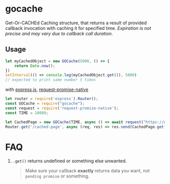 gocache
=======
Get-Or-CACHEd
Caching structure, that returns a result of provided callback invocation with caching it for specified time.
_Expiration is not precise and may vary due to callback call duration._

Usage
-----
```javascript
let myCachedObject = new GOCache(5000, () => {
    return Date.now();
})
setInterval(() => console.log(myCachedObject.get()), 5000) 
// expected to print same number 5 times

```
with [express.js](https://http://expressjs.com/), [request-promise-native](https://github.com/request/request-promise-native)
```javascript
let router = require('express').Router();
const GOCache = require("gocache");
const request = require('request-promise-native');
const TIME = 10000;

let CachedPage = new GOCache(TIME, async () => await request("https://google.com"))
Router.get('/cached-page', async (req, res) => res.send(CachedPage.get()));
```

FAQ
===
1. `.get()` returns undefined or something else unwanted.
    > Make sure your callback **exactly** returns  data you want, not `pending promise` or something.
